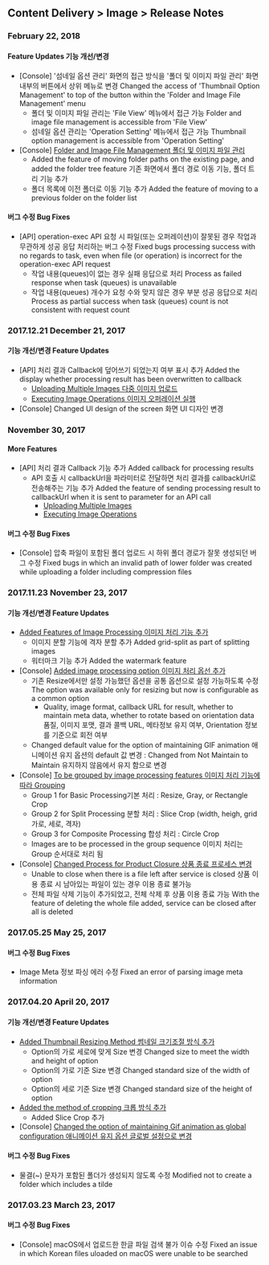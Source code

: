 ## Content Delivery > Image > Release Notes

### February 22, 2018
#### Feature Updates 기능 개선/변경
* [Console] '섬네일 옵션 관리' 화면의 접근 방식을 '폴더 및 이미지 파일 관리' 화면 내부의 버튼에서 상위 메뉴로 변경 Changed the access of 'Thumbnail Option Management' to top of the button within the 'Folder and Image File Management' menu 
	* 폴더 및 이미지 파일 관리는 'File View' 메뉴에서 접근 가능 Folder and image file management is accessible from 'File View'
	* 섬네일 옵션 관리는 'Operation Setting' 메뉴에서 접근 가능 Thumbnail option management is accessible from 'Operation Setting'
* [Console] [Folder and Image File Management 폴더 및 이미지 파일 관리](./console-guide/#_1)
	* Added the feature of moving folder paths on the existing page, and added the folder tree feature 기존 화면에서 폴더 경로 이동 기능, 폴더 트리 기능 추가
	* 폴더 목록에 이전 폴더로 이동 기능 추가 Added the feature of moving to a previous folder on the folder list

#### 버그 수정 Bug Fixes 
* [API] operation-exec API 요청 시 파일(또는 오퍼레이션)이 잘못된 경우 작업과 무관하게 성공 응답 처리하는 버그 수정 Fixed bugs processing success with no regards to task, even when file (or operation) is incorrect for the operation-exec API request 
	* 작업 내용(queues)이 없는 경우 실패 응답으로 처리 Process as failed response when task (queues) is unavailable 
	* 작업 내용(queues) 개수가 요청 수와 맞지 않은 경우 부분 성공 응답으로 처리 Process as partial success when task (queues) count is not consistent with request count 

### 2017.12.21 December 21, 2017 
#### 기능 개선/변경 Feature Updates
* [API] 처리 결과 Callback에 덮어쓰기 되었는지 여부 표시 추가 Added the display whether processing result has been overwritten to callback 
	* [Uploading Multiple Images 다중 이미지 업로드](./api-guide/#_16)
	* [Executing Image Operations 이미지 오퍼레이션 실행](./api-guide/#_37)
* [Console] Changed UI design of the screen 화면 UI 디자인 변경

### November 30, 2017
#### More Features 
* [API] 처리 결과 Callback 기능 추가 Added callback for processing results 
	* API 호출 시 callbackUrl을 파라미터로 전달하면 처리 결과를 callbackUrl로 전송해주는 기능 추가 Added the feature of sending processing result to callbackUrl when it is sent to parameter for an API call
		* [Uploading Multiple Images](./api-guide/#_16)
		* [Executing Image Operations](./api-guide/#_37)

#### 버그 수정 Bug Fixes 
 * [Console] 압축 파일이 포함된 폴더 업로드 시 하위 폴더 경로가 잘못 생성되던 버그 수정 Fixed bugs in which an invalid path of lower folder was created while uploading a folder including compression files 

### 2017.11.23 November 23, 2017
#### 기능 개선/변경 Feature Updates 
* [Added Features of Image Processing 이미지 처리 기능 추가](./api-guide/#_25)
	* 이미지 분할 기능에 격자 분할 추가 Added grid-split as part of splitting images
	* 워터마크 기능 추가 Added the watermark feature
* [Console] [Added image processing option 이미지 처리 옵선 추가](./console-guide/#_10)
	* 기존 Resize에서만 설정 가능했던 옵션을 공통 옵션으로 설정 가능하도록 수정 The option was available only for resizing but now is configurable as a common option  
		* Quality, image format, callback URL for result, whether to maintain meta data, whether to rotate based on orientation data  품질, 이미지 포맷, 결과 콜백 URL, 메타정보 유지 여부, Orientation 정보를 기준으로 회전 여부
	* Changed default value for the option of maintaining GIF animation 애니메이션 유지 옵션의 default 값 변경 : Changed from Not Maintain to Maintain 유지하지 않음에서 유지 함으로 변경 
* [Console] [To be grouped by image processing features 이미지 처리 기능에 따라 Grouping](./console-guide/#_10)
	* Group 1 for Basic Processing기본 처리 : Resize, Gray, or Rectangle Crop
	* Group 2 for Split Processing 분할 처리 : Slice Crop (width, heigh, grid 가로, 세로, 격자)
	* Group 3 for Composite Processing 합성 처리 : Circle Crop
	* Images are to be processed in the group sequence 이미지 처리는 Group 순서대로 처리 됨
* [Console] [Changed Process for Product Closure 상품 종료 프로세스 변경](./console-guide/#_8)
	* Unable to close when there is a file left after service is closed 상품 이용 종료 시 남아있는 파일이 있는 경우 이용 종료 불가능
	* 전체 파일 삭제 기능이 추가되었고, 전체 삭제 후 상품 이용 종료 가능 With the feature of deleting the whole file added, service can be closed after all is deleted  

### 2017.05.25 May 25, 2017
#### 버그 수정 Bug Fixes
* Image Meta 정보 파싱 에러 수정 Fixed an error of parsing image meta information 

### 2017.04.20 April 20, 2017 
#### 기능 개선/변경 Feature Updates 
* [Added Thumbnail Resizing Method 썸네일 크기조절 방식 추가](./console-guide/#_10) 
    * Option의 가로 세로에 맞게 Size 변경 Changed size to meet the width and height of option 
    * Option의 가로 기준 Size 변경 Changed standard size of the width of option
    * Option의 세로 기준 Size 변경 Changed standard size of the height of option 
* [Added the method of cropping 크롭 방식 추가](./console-guide/#_10)
    * Added Slice Crop 추가
* [Console] [Changed the option of maintaining Gif animation as global configuration 애니메이션 유지 옵션 글로벌 설정으로 변경](./console-guide/#_10)

#### 버그 수정 Bug Fixes 
* 물결(~) 문자가 포함된 폴더가 생성되지 않도록 수정 Modified not to create a folder which includes a tilde

### 2017.03.23 March 23, 2017
#### 버그 수정 Bug Fixes
* [Console] macOS에서 업로드한 한글 파일 검색 불가 이슈 수정 Fixed an issue in which Korean files uloaded on macOS were unable to be searched 
